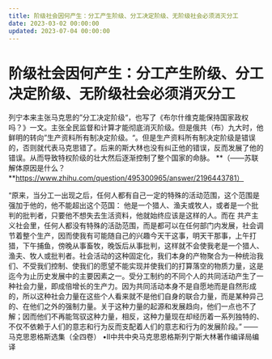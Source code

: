 ```yaml
---
title: 阶级社会因何产生：分工产生阶级、分工决定阶级、无阶级社会必须消灭分工
date: 2023-03-02 00:00:00
updated: 2023-07-04 00:00:00
---
```


# 阶级社会因何产生：分工产生阶级、分工决定阶级、无阶级社会必须消灭分工

列宁本来主张马克思的”分工决定阶级“，也写了《布尔什维克能保持国家政权吗？》一文。主张全民监督和计算才能彻底消灭阶级。但是俄共（布）九大时，他鲜明的转向”生产资料所有制决定阶级。“。但是生产资料所有制决定阶级是错误的，否则就代表马克思错了。后来的斯大林也没有纠正他的错误，反而发展了他的错误。从而导致特权阶级的壮大然后逐渐控制了整个国家的命脉。
**（——苏联解体原因是什么？ **https://www.zhihu.com/question/495300965/answer/2196443781）

“原来，当分工一出现之后，任何人都有自己一定的特殊的活动范围，这个范围是强加于他的，他不能超出这个范国：
他是一个猎人、渔夫或牧人，或者是一个批判的批判者，只要他不想失去生活资料，他就始终应该是这样的人。而在
共产主义社会里，任何人都没有特殊的活劭范围，而是都可以在任何部门内发展，社会调节着整个生产，因而使我有可能随自己的兴趣今天干这事，明天干那事，上午打猎，下午捕鱼，傍晚从事畜牧，晚饭后从事批判，这样就不会使我老是一个猎人、渔夫、牧人或批判者。社会活动的这种固定化，我们本身的产物聚合为一种统治我们、不受我们控制、使我们的愿望不能实现并使我们的打算落空的物质力量，这是迄今为止历史发展中的主要因素之一。受分工制约的不同个人的共同活动产生了一种社会力量，即成倍增长的生产力。因为共同活动本身不是自愿地而是自然形成的，所以这种社会力量在这些个人看来就不是他们自身的联合力量，而是某种异己的、在他们之外的强制力量。关于这种力量的起源和发展趋向，他们一点也不了解；因而他们不再能驾驭这种力量，相反，这种力量现在却经历着一系列独特的、不仅不依赖于人们的意志和行为反而支配着人们的意志和行为的发展阶段。”
——马克思恩格斯选集（全四卷） •II中共中央马克思恩格斯列宁斯大林著作编译局编译
